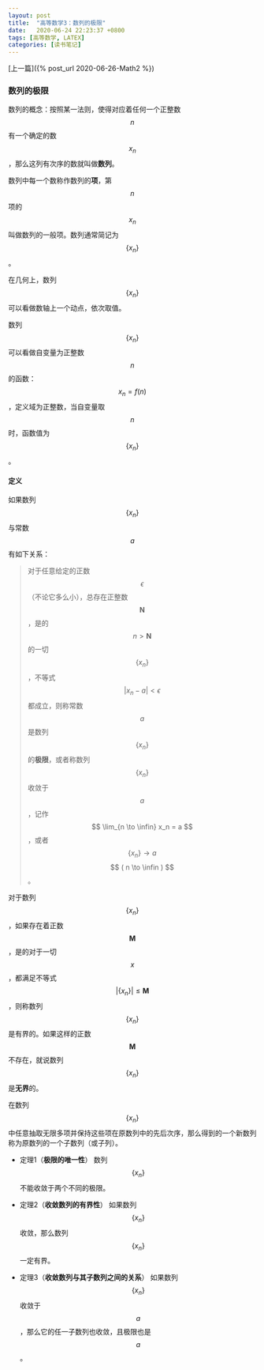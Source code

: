 ```yaml
---
layout: post
title:  "高等数学3：数列的极限"
date:   2020-06-24 22:23:37 +0800
tags: [高等数学, LATEX]
categories: [读书笔记]
---
```


[上一篇]({% post_url 2020-06-26-Math2 %})

### 数列的极限

数列的概念：按照某一法则，使得对应着任何一个正整数 <span> $$ n $$ </span> 有一个确定的数<span> $$x_n $$ </span>，那么这列有次序的数就叫做**数列**。

数列中每一个数称作数列的**项**，第 <span> $$ n $$ </span> 项的 <span> $$ x_n $$ </span> 叫做数列的一般项。数列通常简记为 <span> $$ \{x_n\} $$ </span>。

在几何上，数列<span> $$ \{x_n\} $$ </span>可以看做数轴上一个动点，依次取值。

数列<span> $$ \{x_n\} $$ </span>可以看做自变量为正整数 <span> $$ n $$ </span> 的函数：<span> $$ x_n = f(n) $$ </span>，定义域为正整数，当自变量取<span> $$ n $$ </span>时，函数值为 <span> $$ \{x_n\} $$ </span>。


#### 定义

如果数列<span> $$ \{x_n\} $$ </span>与常数<span> $$ a $$ </span>有如下关系：

> 对于任意给定的正数 <span> $$ \epsilon $$ </span>（不论它多么小），总存在正整数<span> $$ \bm{N} $$ </span>，是的<span> $$ n \gt \bm{N} $$ </span>的一切<span> $$ \{x_n\} $$ </span>，不等式 <span> $$ | x_n - a | \lt \epsilon $$ </span>  都成立，则称常数<span> $$ a $$ </span>是数列<span> $$ \{x_n\} $$ </span>的**极限**，或者称数列<span> $$ \{x_n\} $$ </span>收敛于<span> $$ a $$ </span>，记作 <span> $$ \lim_{n \to \infin} x_n = a  $$ </span> ，或者<span> $$ \{x_n\} \to a $$ </span> <span> $$ ( n \to \infin ) $$ </span>。


对于数列<span> $$ \{x_n\} $$ </span>，如果存在着正数<span> $$ \bm{M} $$ </span>，是的对于一切<span> $$ x $$ </span>，都满足不等式<span> $$ | \{x_n\} | \le \bm{M} $$ </span>，则称数列<span> $$ \{x_n\} $$ </span>是有界的。如果这样的正数<span> $$ \bm{M} $$ </span>不存在，就说数列<span> $$ \{x_n\} $$ </span>是**无界**的。


在数列<span> $$ \{x_n\} $$ </span>中任意抽取无限多项并保持这些项在原数列中的先后次序，那么得到的一个新数列称为原数列的一个子数列（或子列）。


- 定理1（**极限的唯一性**） 数列 <span> $$ \{x_n\} $$ </span> 不能收敛于两个不同的极限。

- 定理2（**收敛数列的有界性**） 如果数列 <span> $$ \{x_n\} $$ </span> 收敛，那么数列 <span> $$ \{x_n\} $$ </span> 一定有界。

- 定理3（**收敛数列与其子数列之间的关系**） 如果数列<span> $$ \{x_n\} $$ </span>收敛于<span> $$ a $$ </span>，那么它的任一子数列也收敛，且极限也是<span> $$ a $$ </span>。
